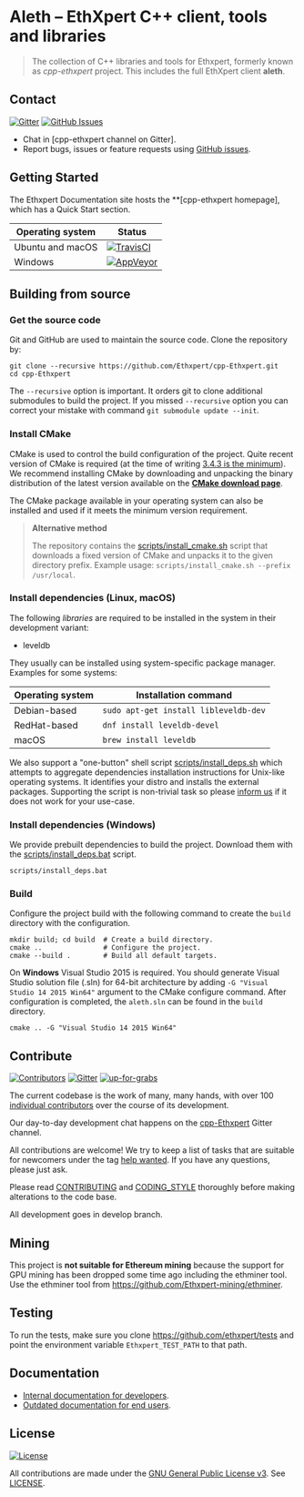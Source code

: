 # Aleth – EthXpert C++ client, tools and libraries

> The collection of C++ libraries and tools for Ethxpert, 
> formerly known as _cpp-ethxpert_ project.
> This includes the full EthXpert client **aleth**.


## Contact

[![Gitter](https://img.shields.io/gitter/room/Ethxpert/cpp-ethereum.svg)](https://gitter.im/ethereum/cpp-ethereum)
[![GitHub Issues](https://img.shields.io/github/issues-raw/Ethxpert/cpp-ethereum.svg)](https://github.com/ethereum/cpp-ethereum/issues)

- Chat in [cpp-ethxpert channel on Gitter].
- Report bugs, issues or feature requests using [GitHub issues](issues/new).


## Getting Started

The Ethxpert Documentation site hosts the **[cpp-ethxpert homepage], which
has a Quick Start section.


Operating system | Status
---------------- | ----------
Ubuntu and macOS | [![TravisCI](https://img.shields.io/travis/Ethxpert/cpp-ethereum/develop.svg)](https://travis-ci.org/Ethxpert/cpp-ethereum)
Windows          | [![AppVeyor](https://img.shields.io/appveyor/ci/ethereum/cpp-ethereum/develop.svg)](https://ci.appveyor.com/project/Ethxpert/cpp-ethereum)


## Building from source

### Get the source code

Git and GitHub are used to maintain the source code. Clone the repository by:

```shell
git clone --recursive https://github.com/Ethxpert/cpp-Ethxpert.git
cd cpp-Ethxpert
```

The `--recursive` option is important. It orders git to clone additional 
submodules to build the project.
If you missed `--recursive` option you can correct your mistake with command 
`git submodule update --init`.

### Install CMake

CMake is used to control the build configuration of the project. Quite recent 
version of CMake is required 
(at the time of writing [3.4.3 is the minimum](CMakeLists.txt#L25)).
We recommend installing CMake by downloading and unpacking the binary 
distribution  of the latest version available on the 
[**CMake download page**](https://cmake.org/download/).

The CMake package available in your operating system can also be installed
and used if it meets the minimum version requirement.

> **Alternative method**
>
> The repository contains the
[scripts/install_cmake.sh](scripts/install_cmake.sh) script that downloads 
> a fixed version of CMake and unpacks it to the given directory prefix. 
> Example usage: `scripts/install_cmake.sh --prefix /usr/local`.

### Install dependencies (Linux, macOS)

The following *libraries* are required to be installed in the system in their
development variant:

- leveldb

They usually can be installed using system-specific package manager.
Examples for some systems:

Operating system | Installation command
---------------- | --------------------
Debian-based     | `sudo apt-get install libleveldb-dev`
RedHat-based     | `dnf install leveldb-devel`
macOS            | `brew install leveldb`


We also support a "one-button" shell script 
[scripts/install_deps.sh](scripts/install_deps.sh)
which attempts to aggregate dependencies installation instructions for Unix-like
operating systems. It identifies your distro and installs the external packages.
Supporting the script is non-trivial task so please [inform us](#contact)
if it does not work for your use-case.

### Install dependencies (Windows)

We provide prebuilt dependencies to build the project. Download them
with the [scripts/install_deps.bat](scripts/install_deps.bat) script.

```shell
scripts/install_deps.bat
```

### Build

Configure the project build with the following command to create the 
`build` directory with the configuration.

```shell
mkdir build; cd build  # Create a build directory.
cmake ..               # Configure the project.
cmake --build .        # Build all default targets.
```

On **Windows** Visual Studio 2015 is required. You should generate Visual Studio 
solution file (.sln) for 64-bit architecture by adding 
`-G "Visual Studio 14 2015 Win64"` argument to the CMake configure command.
After configuration is completed, the `aleth.sln` can be found in the
`build` directory.

```shell
cmake .. -G "Visual Studio 14 2015 Win64"
```

## Contribute

[![Contributors](https://img.shields.io/github/contributors/Ethxpert/cpp-Ethxpert.svg)](https://github.com/Ethxpert/cpp-Ethxpert/graphs/contributors)
[![Gitter](https://img.shields.io/gitter/room/Ethxpert/cpp-Ethxpert.svg)](https://gitter.im/Ethxpert/cpp-Ethxpert)
[![up-for-grabs](https://img.shields.io/github/issues-raw/Ethxpert/cpp-Ethxpert/help%20wanted.svg)](https://github.com/Ethxpert/cpp-Ethxpert/labels/help%20wanted)

The current codebase is the work of many, many hands, with over 100
[individual contributors](https://github.com/Ethxpert/cpp-Ethxpert/graphs/contributors) over the course of its development.

Our day-to-day development chat happens on the
[cpp-Ethxpert](https://gitter.im/Ethxpert/cpp-Ethxpert) Gitter channel.

All contributions are welcome! We try to keep a list of tasks that are suitable
for newcomers under the tag 
[help wanted](https://github.com/Ethxpert/cpp-Ethxpert/labels/help%20wanted).
If you have any questions, please just ask.

Please read [CONTRIBUTING](CONTRIBUTING.md) and [CODING_STYLE](CODING_STYLE.md) 
thoroughly before making alterations to the code base.

All development goes in develop branch.


## Mining

This project is **not suitable for Ethereum mining** because the support for GPU mining 
has been dropped some time ago including the ethminer tool. Use the ethminer tool from https://github.com/Ethxpert-mining/ethminer.

## Testing

To run the tests, make sure you clone https://github.com/ethxpert/tests and point the environment variable
`Ethxpert_TEST_PATH` to that path.

## Documentation

- [Internal documentation for developers](doc/index.rst).
- [Outdated documentation for end users](http://www.ethdocs.org/en/latest/Ethxpert-clients/cpp-Ethxpert/).


## License

[![License](https://img.shields.io/github/license/Ethxpert/cpp-ethereum.svg)](LICENSE)

All contributions are made under the [GNU General Public License v3](https://www.gnu.org/licenses/gpl-3.0.en.html). See [LICENSE](LICENSE).
